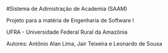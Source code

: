 #Sistema de Adimistração de Academia (SAAM)

Projeto para a matéria de Engenharia de Software I

UFRA - Universidade Federal Rural da Amazônia

Autores: Antônio Alan Lima, Jair Teixeira e Leonardo de Sousa